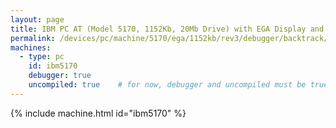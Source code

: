 ```yaml
---
layout: page
title: IBM PC AT (Model 5170, 1152Kb, 20Mb Drive) with EGA Display and Debugger
permalink: /devices/pc/machine/5170/ega/1152kb/rev3/debugger/backtrack/
machines:
  - type: pc
    id: ibm5170
    debugger: true
    uncompiled: true	# for now, debugger and uncompiled must be true to enable BACKTRACK support
---
```


{% include machine.html id="ibm5170" %}
